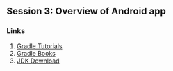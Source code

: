 ## Session 3: Overview of Android app
### Links
1. [Gradle Tutorials](http://www.gradle.org/docs/current/userguide/tutorials.html)
2. [Gradle Books](http://www.gradle.org/books)
3. [JDK Download](http://www.oracle.com/technetwork/java/javase/downloads/jdk8-downloads-2133151.html)
